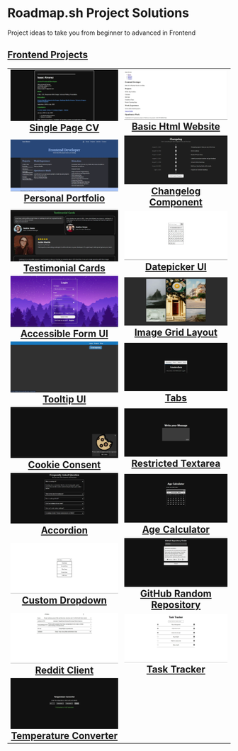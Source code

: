 # Roadmap.sh Project Solutions
Project ideas to take you from beginner to advanced in Frontend

## [Frontend Projects](https://roadmap.sh/frontend)

<table>
    <tbody>
        <tr>
            <td>
                <a href="frontend-projects/01-single-page-cv/">
                    <img src="frontend-projects/screenshots/01-single-page-cv.webp" alt='single page cv finished' />
                </a>
                <h2 style='text-align:center;margin:0'><a href='https://roadmap.sh/projects/single-page-cv'>Single Page CV</a></h2>
            </td>
            <td>
                <a href="frontend-projects/02-basic-html-website/">
                    <img style='object-fit:fill' src="frontend-projects/screenshots/02-basic-html-website.webp" alt='basic html website finished' />
                </a>
                <h2 style='text-align:center;margin:0'><a href='https://roadmap.sh/projects/basic-html-website'>Basic Html Website</a></h2>
            </td>
        </tr>
        <tr>
            <td>
                <a href="frontend-projects/03-personal-portfolio/">
                    <img src="frontend-projects/screenshots/03-personal-portfolio.webp" alt='personal portfolio finished' />
                </a>
                <h2 style='text-align:center;margin:0'><a href='https://roadmap.sh/projects/portfolio-website'>Personal Portfolio</a></h2>
            </td>
            <td>
                <a href="frontend-projects/04-changelog-component/">
                    <img src="frontend-projects/screenshots/04-changelog-component.webp" alt='Changelog component finished' />
                </a>
                <h2 style='text-align:center;margin:0'><a href='https://roadmap.sh/projects/changelog-component'>Changelog Component</a></h2>
            </td>
        </tr>
        <tr>
            <td>
                <a href="frontend-projects/05-testimonial-cards/">
                    <img src="frontend-projects/screenshots/05-testimonial-cards.webp" alt='Testimonial cards finished' />
                </a>
                <h2 style='text-align:center;margin:0'><a href='https://roadmap.sh/projects/testimonial-cards'>Testimonial Cards</a></h2>
            </td>
            <td>
                <a href="frontend-projects/06-datepicker-ui/">
                    <img src="frontend-projects/screenshots/06-datepicker-ui.webp" alt='Datepicker UI finished' />
                </a>
                <h2 style='text-align:center;margin:0'><a href='https://roadmap.sh/projects/datepicker-ui'>Datepicker UI</a></h2>
            </td>
        </tr>
        <tr>
            <td>
                <a href="frontend-projects/07-accessible-form-ui/">
                    <img src="frontend-projects/screenshots/07-accessible-form-ui.webp" alt='Accessible Form UI finished' />
                </a>
                <h2 style='text-align:center;margin:0'><a href='https://roadmap.sh/projects/accessible-form-ui'>Accessible Form UI</a></h2>
            </td>
            <td>
                <a href="frontend-projects/08-image-grid-layout/">
                    <img src="frontend-projects/screenshots/08-image-grid-layout.webp" alt='Image Grid Layout finished' />
                </a>
                <h2 style='text-align:center;margin:0'><a href='https://roadmap.sh/projects/image-grid'>Image Grid Layout</a></h2>
            </td>
        </tr>
        <tr>
            <td>
                <a href="frontend-projects/09-tooltip-ui/">
                    <img src="frontend-projects/screenshots/09-tooltip-ui.webp" alt='Tooltip UI finished' />
                </a>
                <h2 style='text-align:center;margin:0'><a href='https://roadmap.sh/projects/tooltip-ui'>Tooltip UI</a></h2>
            </td>
            <td>
                <a href="frontend-projects/10-tabs/">
                    <img src="frontend-projects/screenshots/10-tabs.webp" alt='Tabs finished' />
                </a>
                <h2 style='text-align:center;margin:0'><a href='https://roadmap.sh/projects/simple-tabs'>Tabs</a></h2>
            </td>
        </tr>
        <tr>
            <td>
                <a href="frontend-projects/11-cookie-consent/">
                    <img src="frontend-projects/screenshots/11-cookie-consent.webp" alt='Cookie Consent finished' />
                </a>
                <h2 style='text-align:center;margin:0'><a href='https://roadmap.sh/projects/cookie-consent'>Cookie Consent</a></h2>
            </td>
            <td>
                <a href="frontend-projects/12-restricted-textarea/">
                    <img src="frontend-projects/screenshots/12-restricted-textarea.webp" alt='Restricted textarea finished' />
                </a>
                <h2 style='text-align:center;margin:0'><a href='https://roadmap.sh/projects/restricted-textarea'>Restricted Textarea</a></h2>
            </td>
        </tr>
        <tr>
            <td>
                <a href="frontend-projects/13-accordion/">
                    <img src="frontend-projects/screenshots/13-accordion.webp" alt='Accordion finished' />
                </a>
                <h2 style='text-align:center;margin:0'><a href='https://roadmap.sh/projects/accordion'>Accordion</a></h2>
            </td>
            <td>
                <a href="frontend-projects/14-age-calculator/">
                    <img src="frontend-projects/screenshots/14-age-calculator.webp" alt='Age Calculator finished' />
                </a>
                <h2 style='text-align:center;margin:0'><a href='https://roadmap.sh/projects/age-calculator'>Age Calculator</a></h2>
            </td>
        </tr>
        <tr>
            <td>
                <a href="frontend-projects/16-custom-dropdown/">
                    <img src="frontend-projects/screenshots/16-custom-dropdown.webp" alt='Custom Dropdown finished' />
                </a>
                <h2 style='text-align:center;margin:0'><a href='https://roadmap.sh/projects/custom-dropdown'>Custom Dropdown</a></h2>
            </td>
            <td>
                <a href="frontend-projects/17-github-random-repository/">
                    <img src="frontend-projects/screenshots/17-github-random-repository.webp" alt='GitHub Random Repository finished' />
                </a>
                <h2 style='text-align:center;margin:0'><a href='https://roadmap.sh/projects/github-random-repo'>GitHub Random Repository</a></h2>
            </td>
            <tr>
            <td>
                <a href="frontend-projects/18-reddit-client/">
                    <img src="frontend-projects/screenshots/18-reddit-client.webp" alt='Reddit Client finished' />
                </a>
                <h2 style='text-align:center;margin:0'><a href='https://roadmap.sh/projects/reddit-client'>Reddit Client</a></h2>
            </td>
            <td>
                <a href="frontend-projects/19-task-tracker/">
                    <img src="frontend-projects/screenshots/19-task-tracker.webp" alt='Task Tracker finished' />
                </a>
                <h2 style='text-align:center;margin:0'><a href='https://roadmap.sh/projects/task-tracker-js'>Task Tracker</a></h2>
            </td>
            <tr>
                <td>
                <a href="frontend-projects/20-temperature-converter/">
                    <img src="frontend-projects/screenshots/20-temperature-converter.webp" alt='Temperature Converter finished' />
                </a>
                <h2 style='text-align:center;margin:0'><a href='https://roadmap.sh/projects/temperature-converter'>Temperature Converter</a></h2>
            </td>
            </tr>
        </tr>
    </tbody>
</table>